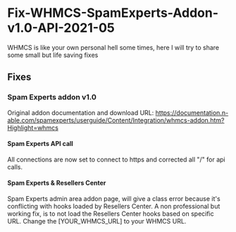 # Fix-WHMCS-SpamExperts-Addon-v1.0-API-2021-05
WHMCS is like your own personal hell some times, here I will try to share some small but life saving fixes

## Fixes

### Spam Experts addon v1.0

Original addon documentation and download URL: https://documentation.n-able.com/spamexperts/userguide/Content/Integration/whmcs-addon.htm?Highlight=whmcs

#### Spam Experts API call
All connections are now set to connect to https and corrected all "/" for api calls.

#### Spam Experts & Resellers Center
Spam Experts admin area addon page, will give a class error because it's conflicting with hooks loaded by Resellers Center. 
A non professional but working fix, is to not load the Resellers Center hooks based on specific URL. Change the [YOUR_WHMCS_URL] to your WHMCS URL.

